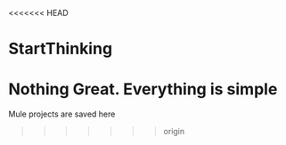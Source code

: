 <<<<<<< HEAD
# StartThinking
Nothing Great. Everything is simple
=======
Mule projects are saved here
>>>>>>> origin

